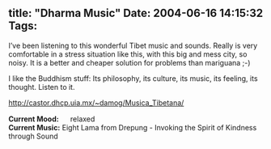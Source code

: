 title: "Dharma Music"
Date: 2004-06-16 14:15:32
Tags: 
---
<p>I&#8217;ve been listening to this wonderful Tibet music and sounds. Really is very comfortable in a stress situation like this, with this big and mess city, so noisy. It is a better and cheaper solution for problems than mariguana ;-)</p>

<p>I like the Buddhism stuff: Its philosophy, its culture, its music, its feeling, its thought. Listen to it.</p>

<p><a href="http://castor.dhcp.uia.mx/%7Edamog/Musica_Tibetana/"><a href="http://castor.dhcp.uia.mx/~damog/Musica_Tibetana/">http://castor.dhcp.uia.mx/~damog/Musica_Tibetana/</a></a></p>

<p><strong>Current Mood:</strong> <img width="15" height="15" src="http://stat.livejournal.com/img/mood/growf/smileys/smile.gif"/> relaxed<br/><strong>Current Music:</strong> Eight Lama from Drepung - Invoking the Spirit of Kindness through Sound</p>
